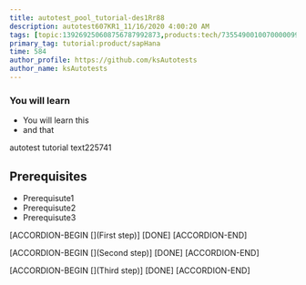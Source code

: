 ```yaml
---
title: autotest_pool_tutorial-des1Rr88
description: autotest607KR1_11/16/2020 4:00:20 AM
tags: [topic:139269250608756787992873,products:tech/73554900100700000996,tutorial:experience/advanced]
primary_tag: tutorial:product/sapHana
time: 584
author_profile: https://github.com/ksAutotests
author_name: ksAutotests
---
```

### You will learn
- You will learn this
- and that

autotest tutorial text225741

## Prerequisites
- Prerequisute1
- Prerequisute2
- Prerequisute3

[ACCORDION-BEGIN [](First step)]
[DONE]
[ACCORDION-END]

[ACCORDION-BEGIN [](Second step)]
[DONE]
[ACCORDION-END]

[ACCORDION-BEGIN [](Third step)]
[DONE]
[ACCORDION-END]

